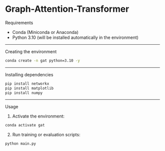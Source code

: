 # Graph-Attention-Transformer

Requirements

- Conda (Miniconda or Anaconda)
- Python 3.10 (will be installed automatically in the environment)

---

Creating the environment

```bash
conda create -n gat python=3.10 -y
```

---

Installing dependencies

```bash
pip install networkx
pip install matplotlib
pip install numpy
```

---

Usage

1. Activate the environment:

```bash
conda activate gat
```

2. Run training or evaluation scripts:

```bash
python main.py
```
